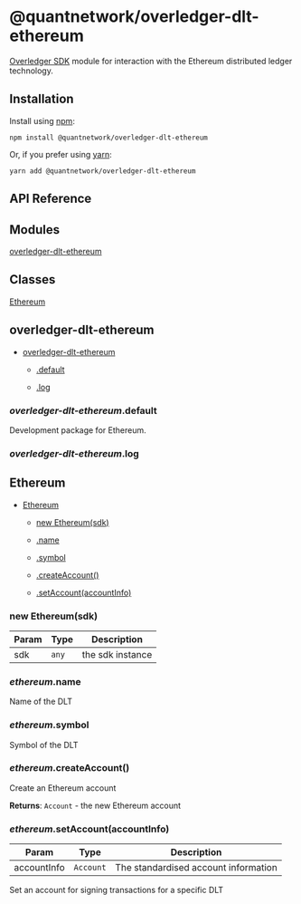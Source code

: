 [docs]: https://github.com/quantnetwork/overledger-sdk-javascript/blob/master/README.md
[repo]: https://github.com/quantnetwork/overledger-sdk-javascript

# @quantnetwork/overledger-dlt-ethereum

[Overledger SDK][repo] module for interaction with the Ethereum distributed ledger technology.

## Installation

Install using [npm](https://www.npmjs.org/):
```
npm install @quantnetwork/overledger-dlt-ethereum
```

Or, if you prefer using [yarn](https://yarnpkg.com/):

```
yarn add @quantnetwork/overledger-dlt-ethereum
```

## API Reference

## Modules

<dl>
<dt><a href="#module_overledger-dlt-ethereum">overledger-dlt-ethereum</a></dt>
<dd></dd>
</dl>

## Classes

<dl>
<dt><a href="#Ethereum">Ethereum</a></dt>
<dd></dd>
</dl>

<a name="module_overledger-dlt-ethereum"></a>

## overledger-dlt-ethereum

* [overledger-dlt-ethereum](#module_overledger-dlt-ethereum)

    * [.default](#module_overledger-dlt-ethereum.default)

    * [.log](#module_overledger-dlt-ethereum.log)


<a name="module_overledger-dlt-ethereum.default"></a>

### *overledger-dlt-ethereum*.default
Development package for Ethereum.

<a name="module_overledger-dlt-ethereum.log"></a>

### *overledger-dlt-ethereum*.log
<a name="Ethereum"></a>

## Ethereum

* [Ethereum](#Ethereum)

    * [new Ethereum(sdk)](#new_Ethereum_new)

    * [.name](#Ethereum+name)

    * [.symbol](#Ethereum+symbol)

    * [.createAccount()](#Ethereum+createAccount)

    * [.setAccount(accountInfo)](#Ethereum+setAccount)


<a name="new_Ethereum_new"></a>

### new Ethereum(sdk)

| Param | Type | Description |
| --- | --- | --- |
| sdk | <code>any</code> | the sdk instance |

<a name="Ethereum+name"></a>

### *ethereum*.name
Name of the DLT

<a name="Ethereum+symbol"></a>

### *ethereum*.symbol
Symbol of the DLT

<a name="Ethereum+createAccount"></a>

### *ethereum*.createAccount()
Create an Ethereum account

**Returns**: <code>Account</code> - the new Ethereum account  
<a name="Ethereum+setAccount"></a>

### *ethereum*.setAccount(accountInfo)

| Param | Type | Description |
| --- | --- | --- |
| accountInfo | <code>Account</code> | The standardised account information |

Set an account for signing transactions for a specific DLT

